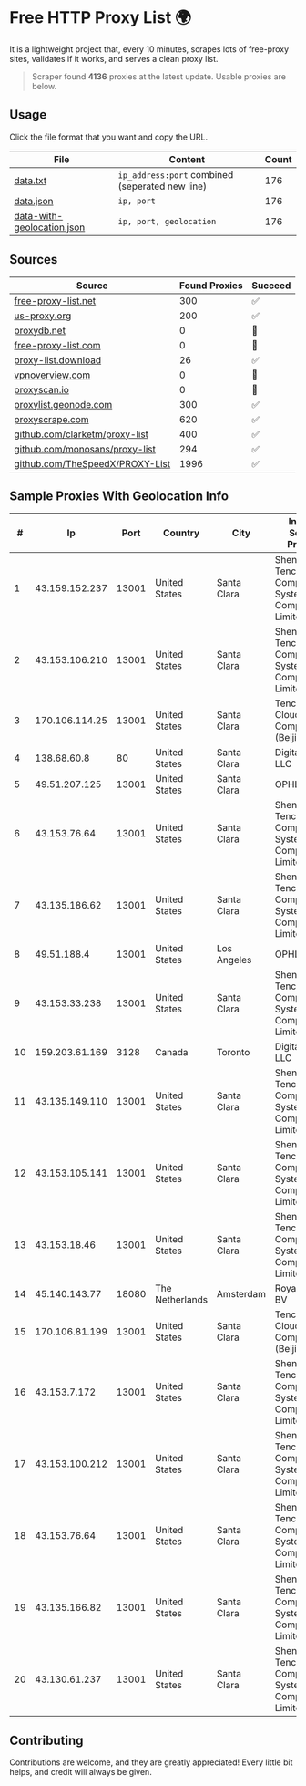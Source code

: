 
# Free HTTP Proxy List 🌍

It is a lightweight project that, every 10 minutes, scrapes lots of free-proxy sites, validates if it works, and serves a clean proxy list.


> Scraper found **4136** proxies at the latest update. Usable proxies are below.

## Usage

Click the file format that you want and copy the URL.


|File|Content|Count|
|----|-------|-----|
|[data.txt](https://raw.githubusercontent.com/themiralay/Proxy-List-World/master/data.txt)|`ip_address:port` combined (seperated new line)|176|
|[data.json](https://raw.githubusercontent.com/themiralay/Proxy-List-World/master/data.json)|`ip, port`|176|
|[data-with-geolocation.json](https://raw.githubusercontent.com/themiralay/Proxy-List-World/master/data-with-geolocation.json)|`ip, port, geolocation`|176|

## Sources

|Source|Found Proxies|Succeed|
|------|-------------|-------|
|[free-proxy-list.net](https://free-proxy-list.net)|300|✅|
|[us-proxy.org](https://www.us-proxy.org)|200|✅|
|[proxydb.net](http://proxydb.net)|0|🚫|
|[free-proxy-list.com](https://free-proxy-list.com/?page=&port=&type%5B%5D=http&type%5B%5D=https&up_time=0&search=Search)|0|🚫|
|[proxy-list.download](https://www.proxy-list.download/HTTP)|26|✅|
|[vpnoverview.com](https://vpnoverview.com/privacy/anonymous-browsing/free-proxy-servers)|0|🚫|
|[proxyscan.io](https://www.proxyscan.io)|0|🚫|
|[proxylist.geonode.com](https://proxylist.geonode.com/api/proxy-list?limit=300&page=1&sort_by=lastChecked&sort_type=desc&protocols=http,https)|300|✅|
|[proxyscrape.com](https://api.proxyscrape.com/v2/?request=displayproxies&protocol=http&timeout=10000&country=all&ssl=all&anonymity=all)|620|✅|
|[github.com/clarketm/proxy-list](https://raw.githubusercontent.com/clarketm/proxy-list/master/proxy-list-raw.txt)|400|✅|
|[github.com/monosans/proxy-list](https://raw.githubusercontent.com/monosans/proxy-list/main/proxies/http.txt)|294|✅|
|[github.com/TheSpeedX/PROXY-List](https://raw.githubusercontent.com/TheSpeedX/PROXY-List/master/http.txt)|1996|✅|


## Sample Proxies With Geolocation Info

|#|Ip|Port|Country|City|Internet Service Provider|
|-|--|----|-------|----|-------------------------|
|1|43.159.152.237|13001|United States|Santa Clara|Shenzhen Tencent Computer Systems Company Limited|
|2|43.153.106.210|13001|United States|Santa Clara|Shenzhen Tencent Computer Systems Company Limited|
|3|170.106.114.25|13001|United States|Santa Clara|Tencent Cloud Computing (Beijing) Co|
|4|138.68.60.8|80|United States|Santa Clara|DigitalOcean, LLC|
|5|49.51.207.125|13001|United States|Santa Clara|OPHL|
|6|43.153.76.64|13001|United States|Santa Clara|Shenzhen Tencent Computer Systems Company Limited|
|7|43.135.186.62|13001|United States|Santa Clara|Shenzhen Tencent Computer Systems Company Limited|
|8|49.51.188.4|13001|United States|Los Angeles|OPHL|
|9|43.153.33.238|13001|United States|Santa Clara|Shenzhen Tencent Computer Systems Company Limited|
|10|159.203.61.169|3128|Canada|Toronto|DigitalOcean, LLC|
|11|43.135.149.110|13001|United States|Santa Clara|Shenzhen Tencent Computer Systems Company Limited|
|12|43.153.105.141|13001|United States|Santa Clara|Shenzhen Tencent Computer Systems Company Limited|
|13|43.153.18.46|13001|United States|Santa Clara|Shenzhen Tencent Computer Systems Company Limited|
|14|45.140.143.77|18080|The Netherlands|Amsterdam|RoyaleHosting BV|
|15|170.106.81.199|13001|United States|Santa Clara|Tencent Cloud Computing (Beijing) Co|
|16|43.153.7.172|13001|United States|Santa Clara|Shenzhen Tencent Computer Systems Company Limited|
|17|43.153.100.212|13001|United States|Santa Clara|Shenzhen Tencent Computer Systems Company Limited|
|18|43.153.76.64|13001|United States|Santa Clara|Shenzhen Tencent Computer Systems Company Limited|
|19|43.135.166.82|13001|United States|Santa Clara|Shenzhen Tencent Computer Systems Company Limited|
|20|43.130.61.237|13001|United States|Santa Clara|Shenzhen Tencent Computer Systems Company Limited|



## Contributing

Contributions are welcome, and they are greatly appreciated! Every
little bit helps, and credit will always be given.

